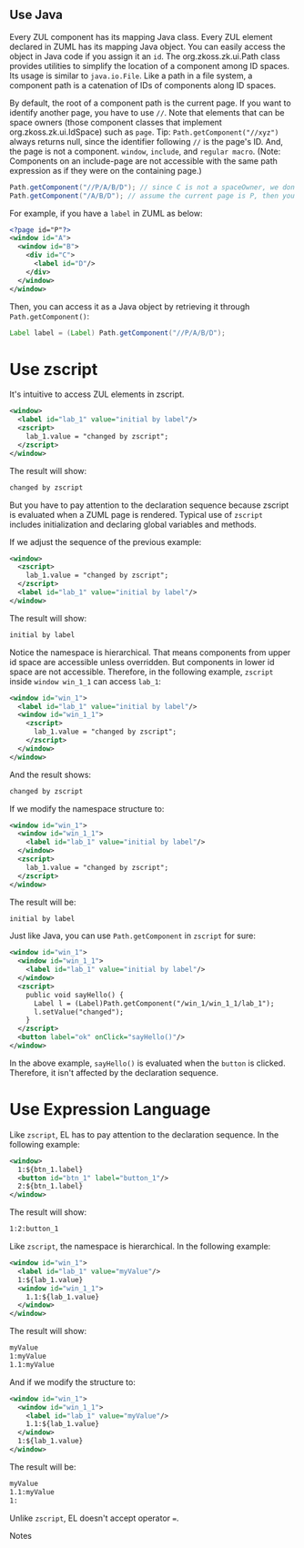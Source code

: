## Use Java

Every ZUL component has its mapping Java class. Every ZUL element declared in ZUML has its mapping Java object. You can easily access the object in Java code if you assign it an `id`. The <javadoc>org.zkoss.zk.ui.Path</javadoc> class provides utilities to simplify the location of a component among ID spaces. Its usage is similar to `java.io.File`. Like a path in a file system, a component path is a catenation of IDs of components along ID spaces.

By default, the root of a component path is the current page. If you want to identify another page, you have to use `//`. Note that elements that can be space owners (those component classes that implement <javadoc>org.zkoss.zk.ui.IdSpace</javadoc>) such as `page`. Tip: `Path.getComponent("//xyz")` always returns null, since the identifier following `//` is the page's ID. And, the page is not a component. `window`, `include`, and `regular macro`. (Note: Components on an include-page are not accessible with the same path expression as if they were on the containing page.)

```java
Path.getComponent("//P/A/B/D"); // since C is not a spaceOwner, we don't have to go through C.
Path.getComponent("/A/B/D"); // assume the current page is P, then you can omit //P
```

For example, if you have a `label` in ZUML as below:

```xml
<?page id="P"?>
<window id="A">
  <window id="B">
    <div id="C">
      <label id="D"/>
    </div>
  </window>
</window>
```
Then, you can access it as a Java object by retrieving it through `Path.getComponent()`:
```java
Label label = (Label) Path.getComponent("//P/A/B/D");
```

# Use zscript
It's intuitive to access ZUL elements in zscript.

```xml
<window>
  <label id="lab_1" value="initial by label"/>
  <zscript>
    lab_1.value = "changed by zscript";
  </zscript>
</window>
```
The result will show:
```txt
changed by zscript
```
But you have to pay attention to the declaration sequence because zscript is evaluated when a ZUML page is rendered. Typical use of `zscript` includes initialization and declaring global variables and methods.

If we adjust the sequence of the previous example:
```xml
<window>
  <zscript>
    lab_1.value = "changed by zscript";
  </zscript>
  <label id="lab_1" value="initial by label"/>
</window>

```
The result will show:
```txt
initial by label
```
Notice the namespace is hierarchical. That means components from upper id space are accessible unless overridden. But components in lower id space are not accessible. Therefore, in the following example, `zscript` inside `window win_1_1` can access `lab_1`:

```xml
<window id="win_1">
  <label id="lab_1" value="initial by label"/>
  <window id="win_1_1">
    <zscript>
      lab_1.value = "changed by zscript";
    </zscript>
  </window>
</window>
```
And the result shows:
```txt
changed by zscript
```
If we modify the namespace structure to:
```xml
<window id="win_1">
  <window id="win_1_1">
    <label id="lab_1" value="initial by label"/>
  </window>
  <zscript>
    lab_1.value = "changed by zscript";
  </zscript>
</window>
```
The result will be:
```txt
initial by label
```
Just like Java, you can use `Path.getComponent` in `zscript` for sure:
```xml
<window id="win_1">
  <window id="win_1_1">
    <label id="lab_1" value="initial by label"/>
  </window>
  <zscript>
    public void sayHello() {
      Label l = (Label)Path.getComponent("/win_1/win_1_1/lab_1");
      l.setValue("changed");
    }
  </zscript>
  <button label="ok" onClick="sayHello()"/>
</window>
```
In the above example, `sayHello()` is evaluated when the `button` is clicked. Therefore, it isn't affected by the declaration sequence.

# Use Expression Language
Like `zscript`, EL has to pay attention to the declaration sequence. In the following example:
```xml
<window>
  1:${btn_1.label}
  <button id="btn_1" label="button_1"/>
  2:${btn_1.label}
</window>
```
The result will show:
```txt
1:2:button_1
```
Like `zscript`, the namespace is hierarchical. In the following example:
```xml
<window id="win_1">
  <label id="lab_1" value="myValue"/>
  1:${lab_1.value}
  <window id="win_1_1">
    1.1:${lab_1.value}
  </window>
</window>
```
The result will show:
```txt
myValue
1:myValue
1.1:myValue
```
And if we modify the structure to:
```xml
<window id="win_1">
  <window id="win_1_1">
    <label id="lab_1" value="myValue"/>
    1.1:${lab_1.value}
  </window>
  1:${lab_1.value}
</window>
```
The result will be:

```txt
myValue
1.1:myValue
1:
```

Unlike `zscript`, EL doesn't accept operator `=`.

Notes